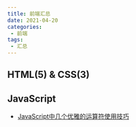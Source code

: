 ```yaml
---
title: 前端汇总
date: 2021-04-20
categories:
 - 前端
tags:
 - 汇总
---
```


<!-- more -->



## HTML(5) & CSS(3)





## JavaScript

- [JavaScript中几个优雅的运算符使用技巧](/blogs/frontEnd/javascript/210427.md)

  